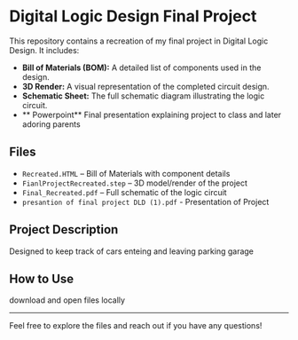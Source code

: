 # Digital Logic Design Final Project

This repository contains a recreation of my final project in Digital Logic Design. It includes:

- **Bill of Materials (BOM):** A detailed list of components used in the design.
- **3D Render:** A visual representation of the completed circuit design.
- **Schematic Sheet:** The full schematic diagram illustrating the logic circuit.
- ** Powerpoint** Final presentation explaining project to class and later adoring parents

## Files

- `Recreated.HTML` – Bill of Materials with component details  
- `FianlProjectRecreated.step` – 3D model/render of the project  
- `Final_Recreated.pdf` – Full schematic of the logic circuit
- `presantion of final project DLD (1).pdf` - Presentation of Project

## Project Description

Designed to keep track of cars enteing and leaving parking garage

## How to Use
download and open files locally

---

Feel free to explore the files and reach out if you have any questions!

